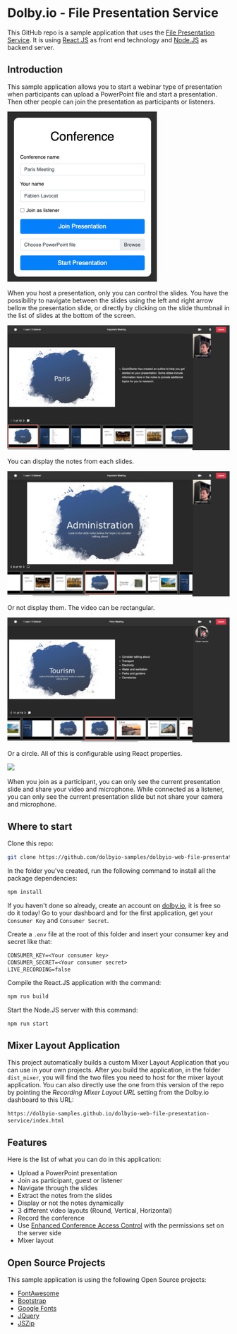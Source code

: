 # Dolby.io - File Presentation Service

This GitHub repo is a sample application that uses the [File Presentation Service](https://docs.dolby.io/interactivity/docs/js-client-sdk-filepresentationservice). It is using [React.JS](https://reactjs.org) as front end technology and [Node.JS](https://nodejs.org) as backend server.

## Introduction

This sample application allows you to start a webinar type of presentation when participants can upload a PowerPoint file and start a presentation. Then other people can join the presentation as participants or listeners.

![Start](wiki/start.png)

When you host a presentation, only you can control the slides. You have the possibility to navigate between the slides using the left and right arrow bellow the presentation slide, or directly by clicking on the slide thumbnail in the list of slides at the bottom of the screen.

![](wiki/rectangular-with-notes.png)

You can display the notes from each slides.

![](wiki/rectangular-without-notes.png)

Or not display them. The video can be rectangular.

![](wiki/round-with-notes.png)

Or a circle. All of this is configurable using React properties.

![](wiki/participant.png)

When you join as a participant, you can only see the current presentation slide and share your video and microphone. While connected as a listener, you can only see the current presentation slide but not share your camera and microphone.

## Where to start

Clone this repo:

```bash
git clone https://github.com/dolbyio-samples/dolbyio-web-file-presentation-service
```

In the folder you've created, run the following command to install all the package dependencies:

```bash
npm install
```

If you haven't done so already, create an account on [dolby.io](https://dolby.io/signup), it is free so do it today! Go to your dashboard and for the first application, get your `Consumer Key` and `Consumer Secret`.

Create a `.env` file at the root of this folder and insert your consumer key and secret like that:

```
CONSUMER_KEY=<Your consumer key>
CONSUMER_SECRET=<Your consumer secret>
LIVE_RECORDING=false
```

Compile the React.JS application with the command:

```bash
npm run build
```

Start the Node.JS server with this command:

```bash
npm run start
```

## Mixer Layout Application

This project automatically builds a custom Mixer Layout Application that you can use in your own projects. After you build the application, in the folder `dist_mixer`, you will find the two files you need to host for the mixer layout application. You can also directly use the one from this version of the repo by pointing the _Recording Mixer Layout URL_ setting from the Dolby.io dashboard to this URL:

```
https://dolbyio-samples.github.io/dolbyio-web-file-presentation-service/index.html
```

## Features

Here is the list of what you can do in this application:

-   Upload a PowerPoint presentation
-   Join as participant, guest or listener
-   Navigate through the slides
-   Extract the notes from the slides
-   Display or not the notes dynamically
-   3 different video layouts (Round, Vertical, Horizontal)
-   Record the conference
-   Use [Enhanced Conference Access Control](https://docs.dolby.io/interactivity/docs/guides-enhanced-conference-access-control) with the permissions set on the server side
-   Mixer layout

## Open Source Projects

This sample application is using the following Open Source projects:

-   [FontAwesome](https://fontawesome.com)
-   [Bootstrap](https://getbootstrap.com)
-   [Google Fonts](https://fonts.google.com)
-   [JQuery](https://jquery.com)
-   [JSZip](https://stuk.github.io/jszip/)
